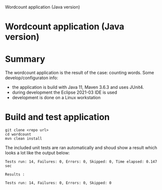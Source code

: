 Wordcount application (Java version)

# Wordcount application (Java version)

# Summary
The wordcount application is the result of the case: counting words. Some develop/configuraton info:
* the application is build with Java 11, Maven 3.6.3 and uses JUnit4.
* during development the Eclipse 2021-03 IDE is used
* development is done on a Linux workstation


# Build and test application

```
git clone <repo url>
cd wordcount
mvn clean install
```
The included unit tests are ran automatically and shoud show a result which looks a lot like the output below:

```
Tests run: 14, Failures: 0, Errors: 0, Skipped: 0, Time elapsed: 0.147 sec

Results :

Tests run: 14, Failures: 0, Errors: 0, Skipped: 0
```




